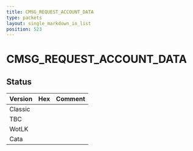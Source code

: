 ```yaml
---
title: CMSG_REQUEST_ACCOUNT_DATA
type: packets
layout: single_markdown_in_list
position: 523
---
```


# CMSG_REQUEST_ACCOUNT_DATA

## Status

Version | Hex | Comment
---------- | ---------- | ---------- 
Classic |  |  
TBC |  |  
WotLK |  |  
Cata |  |  
